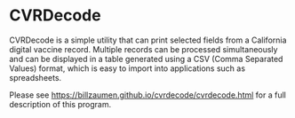 # CVRDecode

CVRDecode is a simple utility that can print selected fields from
a California digital vaccine record. Multiple records can be
processed simultaneously and can be displayed in a table
generated using a CSV (Comma Separated Values) format, which is
easy to import into applications such as spreadsheets.

Please see <https://billzaumen.github.io/cvrdecode/cvrdecode.html>
for a full description of this program.
